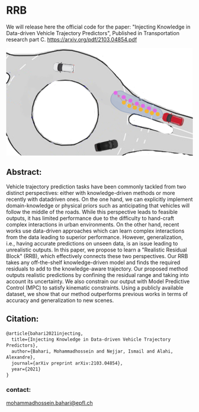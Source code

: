 # RRB
We will release here the official code for the paper: "Injecting Knowledge in Data-driven Vehicle Trajectory Predictors", Published in Transportation research part C. https://arxiv.org/pdf/2103.04854.pdf

![](pull2-white.png?raw=true "Title")


## Abstract:
Vehicle trajectory prediction tasks have been commonly tackled from two distinct
perspectives: either with knowledge-driven methods or more recently with datadriven ones. On the one hand, we can explicitly implement domain-knowledge
or physical priors such as anticipating that vehicles will follow the middle of the
roads. While this perspective leads to feasible outputs, it has limited performance
due to the difficulty to hand-craft complex interactions in urban environments.
On the other hand, recent works use data-driven approaches which can learn
complex interactions from the data leading to superior performance. However,
generalization, i.e., having accurate predictions on unseen data, is an issue leading
to unrealistic outputs. In this paper, we propose to learn a "Realistic Residual
Block" (RRB), which effectively connects these two perspectives. Our RRB
takes any off-the-shelf knowledge-driven model and finds the required residuals
to add to the knowledge-aware trajectory. Our proposed method outputs realistic
predictions by confining the residual range and taking into account its uncertainty.
We also constrain our output with Model Predictive Control (MPC) to satisfy
kinematic constraints. Using a publicly available dataset, we show that our method
outperforms previous works in terms of accuracy and generalization to new scenes.

## Citation: 
```
@article{bahari2021injecting,
  title={Injecting Knowledge in Data-driven Vehicle Trajectory Predictors},
  author={Bahari, Mohammadhossein and Nejjar, Ismail and Alahi, Alexandre},
  journal={arXiv preprint arXiv:2103.04854},
  year={2021}
}
```
### contact:
mohammadhossein.bahari@epfl.ch
